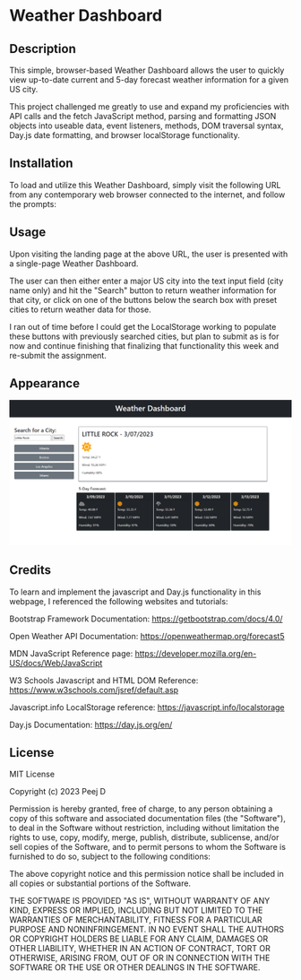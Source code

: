 # Weather Dashboard


## Description

This simple, browser-based Weather Dashboard allows the user to quickly view up-to-date current and 5-day forecast weather information for a given US city.

This project challenged me greatly to use and expand my proficiencies with API calls and the fetch JavaScript method, parsing and formatting JSON objects into useable data, event listeners, methods, DOM traversal syntax, Day.js date formatting, and browser localStorage functionality.



## Installation

To load and utilize this Weather Dashboard, simply visit the following URL from any contemporary web browser connected to the internet, and follow the prompts:



## Usage

Upon visiting the landing page at the above URL, the user is presented with a single-page Weather Dashboard.

The user can then either enter a major US city into the text input field (city name only) and hit the "Search" button to return weather information for that city, or click on one of the buttons below the search box with preset cities to return weather data for those.

I ran out of time before I could get the LocalStorage working to populate these buttons with previously searched cities, but plan to submit as is for now and continue finishing that finalizing that functionality this week and re-submit the assignment.



## Appearance

![Screenshot of the Weather Dashboard webpage.](./Assets/W_Dashboard_SS.png)



## Credits

To learn and implement the javascript and Day.js functionality in this webpage, I referenced the following websites and tutorials:

Bootstrap Framework Documentation:
https://getbootstrap.com/docs/4.0/


Open Weather API Documentation:
https://openweathermap.org/forecast5


MDN JavaScript Reference page:
https://developer.mozilla.org/en-US/docs/Web/JavaScript


W3 Schools Javascript and HTML DOM Reference:
https://www.w3schools.com/jsref/default.asp


Javascript.info LocalStorage reference:
https://javascript.info/localstorage


Day.js Documentation:
https://day.js.org/en/




## License

MIT License

Copyright (c) 2023 Peej D

Permission is hereby granted, free of charge, to any person obtaining a copy
of this software and associated documentation files (the "Software"), to deal
in the Software without restriction, including without limitation the rights
to use, copy, modify, merge, publish, distribute, sublicense, and/or sell
copies of the Software, and to permit persons to whom the Software is
furnished to do so, subject to the following conditions:

The above copyright notice and this permission notice shall be included in all
copies or substantial portions of the Software.

THE SOFTWARE IS PROVIDED "AS IS", WITHOUT WARRANTY OF ANY KIND, EXPRESS OR
IMPLIED, INCLUDING BUT NOT LIMITED TO THE WARRANTIES OF MERCHANTABILITY,
FITNESS FOR A PARTICULAR PURPOSE AND NONINFRINGEMENT. IN NO EVENT SHALL THE
AUTHORS OR COPYRIGHT HOLDERS BE LIABLE FOR ANY CLAIM, DAMAGES OR OTHER
LIABILITY, WHETHER IN AN ACTION OF CONTRACT, TORT OR OTHERWISE, ARISING FROM,
OUT OF OR IN CONNECTION WITH THE SOFTWARE OR THE USE OR OTHER DEALINGS IN THE
SOFTWARE.
